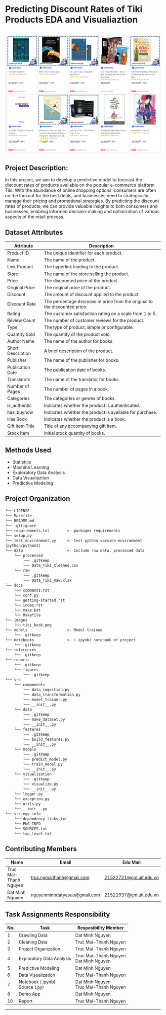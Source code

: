 Predicting Discount Rates of Tiki Products EDA and Visualiaztion
==============================
![Image Alt text](images/tiki_book.png)
-------------------------------
Project Description: 
------------------------------
In this project, we aim to develop a predictive model to forecast the discount rates of products available on the popular e-commerce platform Tiki. With the abundance of online shopping options, consumers are often on the lookout for the best deals, and businesses need to strategically manage their pricing and promotional strategies. By predicting the discount rates of products, we can provide valuable insights to both consumers and businesses, enabling informed decision-making and optimization of various aspects of the retail process.

Dataset Attributes
-------------------------------
| Attribute         | Description                                                                                      |
|-------------------|--------------------------------------------------------------------------------------------------|
| Product ID        | The unique identifier for each product.                                                          |
| Name              | The name of the product.                                                                         |
| Link Product      | The hyperlink leading to the product.                                                            |
| Store             | The name of the store selling the product.                                                       |
| Price             | The discounted price of the product.                                                             |
| Original Price    | The original price of the product.                                                               |
| Discount          | The amount of discount applied to the product.                                                   |
| Discount Rate     | The percentage decrease in price from the original to the discounted price.                       |
| Rating            | The customer satisfaction rating on a scale from 1 to 5.                                          |
| Review Count      | The number of customer reviews for the product.                                                   |
| Type              | The type of product, simple or configurable.                                                      |
| Quantity Sold     | The quantity of the product sold.                                                                 |
| Author Name       | The name of the author for books.                                                                 |
| Short Description| A brief description of the product.                                                               |
| Publisher         | The name of the publisher for books.                                                              |
| Publication Date  | The publication date of books.                                                                    |
| Translators       | The name of the translator for books.                                                             |
| Number of Pages   | The number of pages in a book.                                                                    |
| Categories        | The categories or genres of books.                                                                                                                                     |
| is_authentic      | Indicates whether the product is authenticated.                                                   |
| has_buynow        | Indicates whether the product is available for purchase.                                          |
| Has Book          | Indicates whether the product is a book.                                                          |
| Gift Item Title   | Title of any accompanying gift item.                                                              |
| Stock Item        | Initial stock quantity of books.                                                                  |


Methods Used
------------
* Statistics
* Machine Learning
* Exploratory Data Analysis
* Data Visualiaztion
* Predictive Modeling 


Project Organization
------------
    └── LICENSE
    └── Makefile
    └── README.md
    └── .gitignore
    └── requirements.txt        <- packages requirements
    └── setup.py
    └── test_environment.py     <- test python version environment (python/python3)
    └── data                    <- Include raw data, processed data
        └── processed
            └── .gitkeep
            └── Data_Tiki_Cleaned.csv
        └── raw
            └── .gitkeep
            └── Data_Tiki_Raw.xlsx
    └── docs
        └── commands.rst
        └── conf.py
        └── getting-started.rst
        └── index.rst
        └── make.bat
        └── Makefile
    └── images
        └── tiki_book.png
    └── models                  <- Model trained
        └── .gitkeep
    └── notebooks               <- (.ipynb) notebook of project
        └── .gitkeep
    └── references
        └── .gitkeep
    └── reports 
        └── .gitkeep
        └── figures
            └── .gitkeep
    └── src
        └── components
            └── data_ingestion.py
            └── data_transformation.py
            └── model_trainer.py
            └── __init__.py
        └── data
            └── .gitkeep
            └── make_dataset.py
            └── __init__.py
        └── features
            └── .gitkeep
            └── build_features.py
            └── __init__.py
        └── models
            └── .gitkeep
            └── predict_model.py
            └── train_model.py
            └── __init__.py
        └── visualization
            └── .gitkeep
            └── visualize.py
            └── __init__.py
        └── logger.py
        └── exception.py
        └── utils.py
        └── __init__.py
    └── src.egg-info
        └── dependency_links.txt
        └── PKG-INFO
        └── SOURCES.txt
        └── top_level.txt


## Contributing Members



|Name     |  Email   | Edu Mail|
|---------|-----------------|----------------------|
|Truc Mai-Thanh Nguyen| truc.ngmaithanh@gmail.com | 21522721@gm.uit.edu.vn|
|Dat Minh Nguyen |     nguyenminhdatyasuo@gmail.com    | 21521937@gm.uit.edu.vn|

Task Assignments Responsibility
-----------------------------------
|No.|Task|Resposibility Member|
|----|--------------|----------------------|
|1|Crawling Data|Dat Minh Nguyen|
|2|Cleaning Data|Truc Mai-Thanh Nguyen|
|3|Project Organization|Truc Mai-Thanh Nguyen|
|4|Exploratory Data Analysis|Truc Mai-Thanh Nguyen  <br> Dat Minh Nguyen|
|5|Predictive Modeling|Dat Minh Nguyen|
|6|Data Visualization|Truc Mai-Thanh Nguyen|
|7|Notebook (.ipynb)<br>Source (.py)|Dat Minh Nguyen <br> Truc Mai-Thanh Nguyen|
|8|Demo App|Dat Minh Nguyen|
|10|Report|Truc Mai-Thanh Nguyen|






--------
<!-- 
<p><small>Project based on the <a target="_blank" href="https://drivendata.github.io/cookiecutter-data-science/">cookiecutter data science project template</a>. #cookiecutterdatascience</small></p> -->
